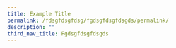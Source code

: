 ```yaml
---
title: Example Title
permalink: /fdsgfdsgfdsg/fgdsgfdsgfdsgds/permalink/
description: ""
third_nav_title: Fgdsgfdsgfdsgds
---
```


